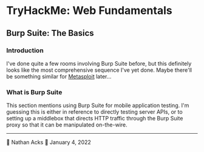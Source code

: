# TryHackMe: Web Fundamentals

## Burp Suite: The Basics

### Introduction

I've done quite a few rooms involving Burp Suite before, but this definitely looks like the most comprehensive sequence I've yet done. Maybe there'll be something similar for [Metasploit](../notes/metasploit.md) later...

### What is Burp Suite

This section mentions using Burp Suite for mobile application testing. I'm guessing this is either in reference to directly testing server APIs, or to setting up a middlebox that directs HTTP traffic through the Burp Suite proxy so that it can be manipulated on-the-wire.

- - - -

👤 Nathan Acks
📅 January 4, 2022
